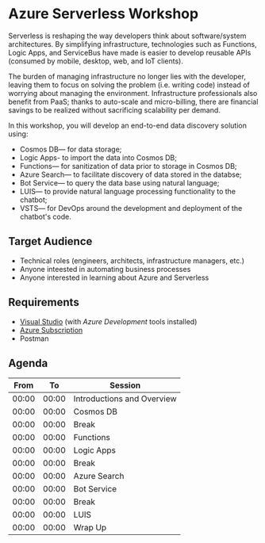 # Azure Serverless Workshop

Serverless is reshaping the way developers think about software/system architectures. By simplifying infrastructure, technologies such as Functions, Logic Apps, and ServiceBus have made is easier to develop reusable APIs (consumed by mobile, desktop, web, and IoT clients). 

The burden of managing infrastructure no longer lies with the developer, leaving them to focus on solving the problem (i.e. writing code) instead of worrying about managing the environment. Infrastructure professionals also benefit from PaaS; thanks to auto-scale and micro-billing, there are financial savings to be realized without sacrificing scalability per demand.

In this workshop, you will develop an end-to-end data discovery solution using:
* Cosmos DB— for data storage;
* Logic Apps- to import the data into Cosmos DB;
* Functions— for sanitization of data prior to storage in Cosmos DB;
* Azure Search— to facilitate discovery of data stored in the databse;
* Bot Service— to query the data base using natural language;
* LUIS— to provide natural language processing functionality to the chatbot;
* VSTS— for DevOps around the development and deployment of the chatbot's code. 


## Target Audience
* Technical roles (engineers, architects, infrastructure managers, etc.)
* Anyone inteested in automating business processes
* Anyone interested in learning about Azure and Serverless

## Requirements
* [Visual Studio](https://www.visualstudio.com/vs/) (with _Azure Development_ tools installed)
* [Azure Subscription](https://azure.microsoft.com/en-us/free/)
* Postman

## Agenda

| From  | To    | Session                                     |
|-------|-------|---------------------------------------------|
| 00:00 | 00:00 | Introductions and Overview                  |
| 00:00 | 00:00 | Cosmos DB                                   |
| 00:00 | 00:00 | Break                                       |
| 00:00 | 00:00 | Functions                                   |
| 00:00 | 00:00 | Logic Apps                                  |
| 00:00 | 00:00 | Break                                       |
| 00:00 | 00:00 | Azure Search                                |
| 00:00 | 00:00 | Bot Service                                 |
| 00:00 | 00:00 | Break                                       |
| 00:00 | 00:00 | LUIS                                        |
| 00:00 | 00:00 | Wrap Up                                     |

